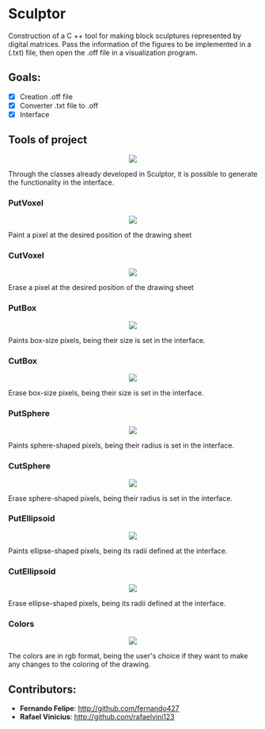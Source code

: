 # Sculptor

Construction of a C ++ tool for making block sculptures represented by digital matrices.
Pass the information of the figures to be implemented in a (.txt) file, then open the .off file in a visualization program.

## Goals:

- [x] Creation .off file
- [x] Converter .txt file to .off
- [x] Interface

## Tools of project

<p align="center">
<img src="https://user-images.githubusercontent.com/48501389/69596980-2d496900-0fe3-11ea-8d1f-02ea530564ac.png">
</p>
Through the classes already developed in Sculptor, it is possible to generate the functionality in the interface.

### PutVoxel
<p align="center">
<img src="https://user-images.githubusercontent.com/48501389/69596721-53223e00-0fe2-11ea-9999-5bbd25e6f28d.PNG">
</p>
Paint a pixel at the desired position of the drawing sheet

### CutVoxel
<p align="center">
<img src="https://user-images.githubusercontent.com/48501389/69596794-92e92580-0fe2-11ea-975a-80d3bdcfb897.PNG">
</p>
Erase a pixel at the desired position of the drawing sheet

### PutBox
<p align="center">
<img src="https://user-images.githubusercontent.com/48501389/69596821-abf1d680-0fe2-11ea-811a-e224ddd221bf.PNG">
</p>
Paints box-size pixels, being their size is set in the interface.

### CutBox
<p align="center">
<img src="https://user-images.githubusercontent.com/48501389/69596830-b6ac6b80-0fe2-11ea-8b70-8f566a76ebf4.PNG">
</p>
Erase box-size pixels, being their size is set in the interface.

### PutSphere
<p align="center">
<img src="https://user-images.githubusercontent.com/48501389/69596854-d80d5780-0fe2-11ea-99e1-8d6df0cab718.PNG">
</p>
Paints sphere-shaped pixels, being their radius is set in the interface.

### CutSphere
<p align="center">
<img src="https://user-images.githubusercontent.com/48501389/69596870-e0659280-0fe2-11ea-949c-e29ccea6fd24.PNG">
</p>
Erase sphere-shaped pixels, being their radius is set in the interface.

### PutEllipsoid
<p align="center">
<img src="https://user-images.githubusercontent.com/48501389/69596904-fb380700-0fe2-11ea-9a0b-6cba777dde0e.PNG">
</p>
Paints ellipse-shaped pixels, being its radii defined at the interface.

### CutEllipsoid
<p align="center">
<img src="https://user-images.githubusercontent.com/48501389/69596917-02f7ab80-0fe3-11ea-88cd-93ee845b6ee0.PNG">
</p>
Erase ellipse-shaped pixels, being its radii defined at the interface.

### Colors
<p align="center">
<img src="https://user-images.githubusercontent.com/48501389/69597037-59fd8080-0fe3-11ea-9200-be82a84399d2.png">
</p>
The colors are in rgb format, being the user's choice if they want to make any changes to the coloring of the drawing.

## Contributors:

- **Fernando Felipe**: http://github.com/fernando427
- **Rafael Vinicius**: http://github.com/rafaelvini123
